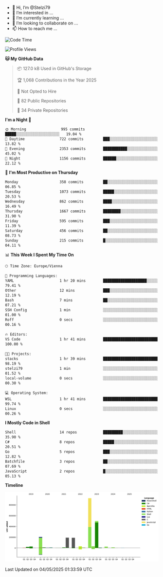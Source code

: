 - 👋 Hi, I’m @Stelzi79
- 👀 I’m interested in ...
- 🌱 I’m currently learning ...
- 💞️ I’m looking to collaborate on ...
- 📫 How to reach me ...

<!--START_SECTION:waka-->
![Code Time](http://img.shields.io/badge/Code%20Time-1%2C137%20hrs%2023%20mins-blue)

![Profile Views](http://img.shields.io/badge/Profile%20Views-0-blue)

**🐱 My GitHub Data** 

> 📦 127.0 kB Used in GitHub's Storage 
 > 
> 🏆 1,068 Contributions in the Year 2025
 > 
> 🚫 Not Opted to Hire
 > 
> 📜 82 Public Repositories 
 > 
> 🔑 34 Private Repositories 
 > 
**I'm a Night 🦉** 

```text
🌞 Morning                995 commits         █████░░░░░░░░░░░░░░░░░░░░   19.04 % 
🌆 Daytime                722 commits         ███░░░░░░░░░░░░░░░░░░░░░░   13.82 % 
🌃 Evening                2353 commits        ███████████░░░░░░░░░░░░░░   45.02 % 
🌙 Night                  1156 commits        ██████░░░░░░░░░░░░░░░░░░░   22.12 % 
```
📅 **I'm Most Productive on Thursday** 

```text
Monday                   358 commits         ██░░░░░░░░░░░░░░░░░░░░░░░   06.85 % 
Tuesday                  1073 commits        █████░░░░░░░░░░░░░░░░░░░░   20.53 % 
Wednesday                862 commits         ████░░░░░░░░░░░░░░░░░░░░░   16.49 % 
Thursday                 1667 commits        ████████░░░░░░░░░░░░░░░░░   31.90 % 
Friday                   595 commits         ███░░░░░░░░░░░░░░░░░░░░░░   11.39 % 
Saturday                 456 commits         ██░░░░░░░░░░░░░░░░░░░░░░░   08.73 % 
Sunday                   215 commits         █░░░░░░░░░░░░░░░░░░░░░░░░   04.11 % 
```


📊 **This Week I Spent My Time On** 

```text
🕑︎ Time Zone: Europe/Vienna

💬 Programming Languages: 
YAML                     1 hr 20 mins        ████████████████████░░░░░   79.41 % 
Other                    12 mins             ███░░░░░░░░░░░░░░░░░░░░░░   12.19 % 
Bash                     7 mins              ██░░░░░░░░░░░░░░░░░░░░░░░   07.21 % 
SSH Config               1 min               ░░░░░░░░░░░░░░░░░░░░░░░░░   01.00 % 
Roff                     0 secs              ░░░░░░░░░░░░░░░░░░░░░░░░░   00.16 % 

🔥 Editors: 
VS Code                  1 hr 41 mins        █████████████████████████   100.00 % 

🐱‍💻 Projects: 
stacks                   1 hr 39 mins        █████████████████████████   98.19 % 
stelzi79                 1 min               ░░░░░░░░░░░░░░░░░░░░░░░░░   01.52 % 
local-volume             0 secs              ░░░░░░░░░░░░░░░░░░░░░░░░░   00.30 % 

💻 Operating System: 
WSL                      1 hr 41 mins        █████████████████████████   99.74 % 
Linux                    0 secs              ░░░░░░░░░░░░░░░░░░░░░░░░░   00.26 % 
```

**I Mostly Code in Shell** 

```text
Shell                    14 repos            █████████░░░░░░░░░░░░░░░░   35.90 % 
C#                       8 repos             █████░░░░░░░░░░░░░░░░░░░░   20.51 % 
Go                       5 repos             ███░░░░░░░░░░░░░░░░░░░░░░   12.82 % 
Batchfile                3 repos             ██░░░░░░░░░░░░░░░░░░░░░░░   07.69 % 
JavaScript               2 repos             █░░░░░░░░░░░░░░░░░░░░░░░░   05.13 % 
```



**Timeline**

![Lines of Code chart](https://raw.githubusercontent.com/Stelzi79/Stelzi79/main/assets/bar_graph.png)


 Last Updated on 04/05/2025 01:33:59 UTC
<!--END_SECTION:waka-->

<!---
Stelzi79/Stelzi79 is a ✨ special ✨ repository because its `README.md` (this file) appears on your GitHub profile.
You can click the Preview link to take a look at your changes.
--->

